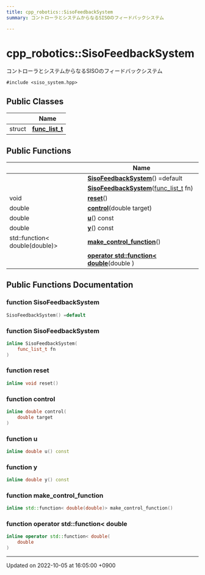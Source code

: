 ```yaml
---
title: cpp_robotics::SisoFeedbackSystem
summary: コントローラとシステムからなるSISOのフィードバックシステム 

---
```


# cpp_robotics::SisoFeedbackSystem



コントローラとシステムからなるSISOのフィードバックシステム 


`#include <siso_system.hpp>`

## Public Classes

|                | Name           |
| -------------- | -------------- |
| struct | **[func_list_t](/cpp_robotics/doxybook/Classes/structcpp__robotics_1_1SisoFeedbackSystem_1_1func__list__t/)**  |

## Public Functions

|                | Name           |
| -------------- | -------------- |
| | **[SisoFeedbackSystem](/cpp_robotics/doxybook/Classes/classcpp__robotics_1_1SisoFeedbackSystem/#function-sisofeedbacksystem)**() =default |
| | **[SisoFeedbackSystem](/cpp_robotics/doxybook/Classes/classcpp__robotics_1_1SisoFeedbackSystem/#function-sisofeedbacksystem)**([func_list_t](/cpp_robotics/doxybook/Classes/structcpp__robotics_1_1SisoFeedbackSystem_1_1func__list__t/) fn) |
| void | **[reset](/cpp_robotics/doxybook/Classes/classcpp__robotics_1_1SisoFeedbackSystem/#function-reset)**() |
| double | **[control](/cpp_robotics/doxybook/Classes/classcpp__robotics_1_1SisoFeedbackSystem/#function-control)**(double target) |
| double | **[u](/cpp_robotics/doxybook/Classes/classcpp__robotics_1_1SisoFeedbackSystem/#function-u)**() const |
| double | **[y](/cpp_robotics/doxybook/Classes/classcpp__robotics_1_1SisoFeedbackSystem/#function-y)**() const |
| std::function< double(double)> | **[make_control_function](/cpp_robotics/doxybook/Classes/classcpp__robotics_1_1SisoFeedbackSystem/#function-make-control-function)**() |
| | **[operator std::function< double](/cpp_robotics/doxybook/Classes/classcpp__robotics_1_1SisoFeedbackSystem/#function-operator-stdfunction<-double)**(double ) |

## Public Functions Documentation

### function SisoFeedbackSystem

```cpp
SisoFeedbackSystem() =default
```


### function SisoFeedbackSystem

```cpp
inline SisoFeedbackSystem(
    func_list_t fn
)
```


### function reset

```cpp
inline void reset()
```


### function control

```cpp
inline double control(
    double target
)
```


### function u

```cpp
inline double u() const
```


### function y

```cpp
inline double y() const
```


### function make_control_function

```cpp
inline std::function< double(double)> make_control_function()
```


### function operator std::function< double

```cpp
inline operator std::function< double(
    double 
)
```


-------------------------------

Updated on 2022-10-05 at 16:05:00 +0900
